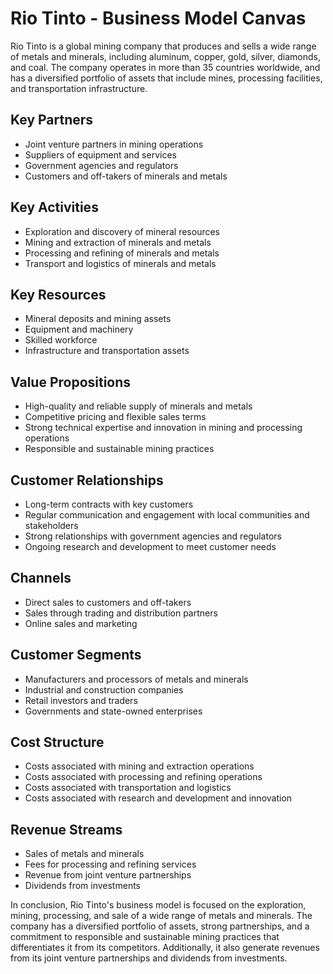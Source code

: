# Rio Tinto - Business Model Canvas

Rio Tinto is a global mining company that produces and sells a wide range of metals and minerals, including aluminum, copper, gold, silver, diamonds, and coal. The company operates in more than 35 countries worldwide, and has a diversified portfolio of assets that include mines, processing facilities, and transportation infrastructure.

## Key Partners

* Joint venture partners in mining operations
* Suppliers of equipment and services
* Government agencies and regulators
* Customers and off-takers of minerals and metals

## Key Activities

* Exploration and discovery of mineral resources
* Mining and extraction of minerals and metals
* Processing and refining of minerals and metals
* Transport and logistics of minerals and metals

## Key Resources

* Mineral deposits and mining assets
* Equipment and machinery
* Skilled workforce
* Infrastructure and transportation assets

## Value Propositions

* High-quality and reliable supply of minerals and metals
* Competitive pricing and flexible sales terms
* Strong technical expertise and innovation in mining and processing operations
* Responsible and sustainable mining practices

## Customer Relationships

* Long-term contracts with key customers
* Regular communication and engagement with local communities and stakeholders
* Strong relationships with government agencies and regulators
* Ongoing research and development to meet customer needs

## Channels

* Direct sales to customers and off-takers
* Sales through trading and distribution partners
* Online sales and marketing

## Customer Segments

* Manufacturers and processors of metals and minerals
* Industrial and construction companies
* Retail investors and traders
* Governments and state-owned enterprises

## Cost Structure

* Costs associated with mining and extraction operations
* Costs associated with processing and refining operations
* Costs associated with transportation and logistics
* Costs associated with research and development and innovation

## Revenue Streams

* Sales of metals and minerals
* Fees for processing and refining services
* Revenue from joint venture partnerships
* Dividends from investments

In conclusion, Rio Tinto's business model is focused on the exploration, mining, processing, and sale of a wide range of metals and minerals. The company has a diversified portfolio of assets, strong partnerships, and a commitment to responsible and sustainable mining practices that differentiates it from its competitors. Additionally, it also generate revenues from its joint venture partnerships and dividends from investments.